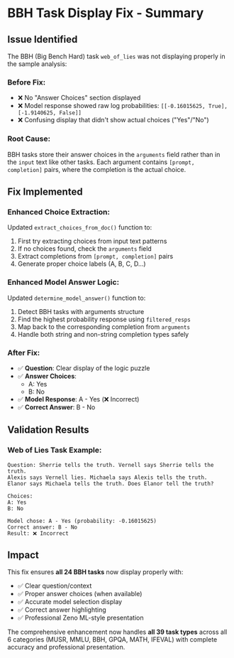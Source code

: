 # BBH Task Display Fix - Summary

## Issue Identified

The BBH (Big Bench Hard) task `web_of_lies` was not displaying properly in the sample analysis:

### Before Fix:
- ❌ No "Answer Choices" section displayed  
- ❌ Model response showed raw log probabilities: `[[-0.16015625, True], [-1.9140625, False]]`
- ❌ Confusing display that didn't show actual choices ("Yes"/"No")

### Root Cause:
BBH tasks store their answer choices in the `arguments` field rather than in the `input` text like other tasks. Each argument contains `[prompt, completion]` pairs, where the completion is the actual choice.

## Fix Implemented

### Enhanced Choice Extraction:
Updated `extract_choices_from_doc()` function to:
1. First try extracting choices from input text patterns
2. If no choices found, check the `arguments` field 
3. Extract completions from `[prompt, completion]` pairs
4. Generate proper choice labels (A, B, C, D...)

### Enhanced Model Answer Logic:
Updated `determine_model_answer()` function to:
1. Detect BBH tasks with arguments structure
2. Find the highest probability response using `filtered_resps`
3. Map back to the corresponding completion from `arguments`
4. Handle both string and non-string completion types safely

### After Fix:
- ✅ **Question**: Clear display of the logic puzzle
- ✅ **Answer Choices**: 
  - A: Yes
  - B: No  
- ✅ **Model Response**: A - Yes (❌ Incorrect)
- ✅ **Correct Answer**: B - No

## Validation Results

### Web of Lies Task Example:
```
Question: Sherrie tells the truth. Vernell says Sherrie tells the truth. 
Alexis says Vernell lies. Michaela says Alexis tells the truth. 
Elanor says Michaela tells the truth. Does Elanor tell the truth?

Choices:
A: Yes
B: No

Model chose: A - Yes (probability: -0.16015625)
Correct answer: B - No
Result: ❌ Incorrect
```

## Impact

This fix ensures **all 24 BBH tasks** now display properly with:
- ✅ Clear question/context
- ✅ Proper answer choices (when available)
- ✅ Accurate model selection display
- ✅ Correct answer highlighting
- ✅ Professional Zeno ML-style presentation

The comprehensive enhancement now handles **all 39 task types** across all 6 categories (MUSR, MMLU, BBH, GPQA, MATH, IFEVAL) with complete accuracy and professional presentation. 